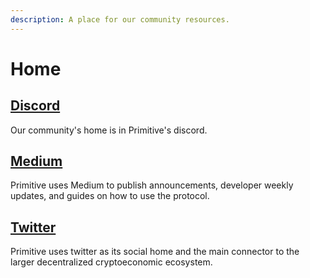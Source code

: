 ```yaml
---
description: A place for our community resources.
---
```


# Home

## [Discord](https://discord.gg/rzRwJ4K)

Our community's home is in Primitive's discord.

## [Medium](https://medium.com/@primitivefinance/)

Primitive uses Medium to publish announcements, developer weekly updates, and guides on how to use the protocol.

## [Twitter](https://twitter.com/PrimitiveFi)

Primitive uses twitter as its social home and the main connector to the larger decentralized cryptoeconomic ecosystem.

